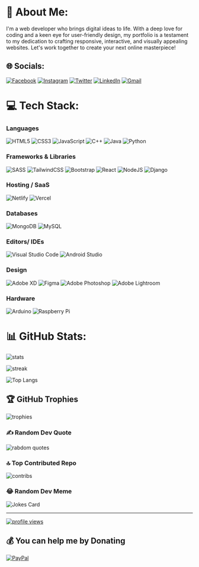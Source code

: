# 💫 About Me:

I'm a web developer who brings digital ideas to life. With a deep love for coding and a keen eye for user-friendly design, my portfolio is a testament to my dedication to crafting responsive, interactive, and visually appealing websites. Let's work together to create your next online masterpiece!

## 🌐 Socials:

[![Facebook](https://img.shields.io/badge/Facebook-%231877F2.svg?logo=Facebook&logoColor=white)](https://facebook.com/mhadee04) [![Instagram](https://img.shields.io/badge/Instagram-%23E4405F.svg?logo=Instagram&logoColor=white)](https://instagram.com/mhadee04) [![Twitter](https://img.shields.io/badge/Twitter-%231DA1F2.svg?logo=Twitter&logoColor=white)](https://twitter.com/mhadee04) [![LinkedIn](https://img.shields.io/badge/LinkedIn-%230077B5.svg?logo=linkedin&logoColor=white)](https://linkedin.com/in/mhadee04) [![Gmail](https://img.shields.io/badge/Gmail-D14836?style=for-the-badge&logo=gmail&logoColor=white)](mailto:muhammadhadiali485@gmail.com)

# 💻 Tech Stack:
### Languages

![HTML5](https://img.shields.io/badge/html5-%23E34F26.svg?style=plastic&logo=html5&logoColor=white) ![CSS3](https://img.shields.io/badge/css3-%231572B6.svg?style=plastic&logo=css3&logoColor=white) ![JavaScript](https://img.shields.io/badge/javascript-%23323330.svg?style=plastic&logo=javascript&logoColor=%23F7DF1E) ![C++](https://img.shields.io/badge/c++-%2300599C.svg?style=plastic&logo=c%2B%2B&logoColor=white) ![Java](https://img.shields.io/badge/java-%23ED8B00.svg?style=plastic&logo=java&logoColor=white) ![Python](https://img.shields.io/badge/python-3670A0?style=plastic&logo=python&logoColor=ffdd54)

### Frameworks & Libraries

![SASS](https://img.shields.io/badge/SASS-hotpink.svg?style=plastic&logo=SASS&logoColor=white) ![TailwindCSS](https://img.shields.io/badge/tailwindcss-%2338B2AC.svg?style=plastic&logo=tailwind-css&logoColor=white) ![Bootstrap](https://img.shields.io/badge/-bootstrap%23563D7C.svg?style=plastic&logo=bootstrap&logoColor=white)  ![React](https://img.shields.io/badge/react-%2320232a.svg?style=plastic&logo=react&logoColor=%2361DAFB) ![NodeJS](https://img.shields.io/badge/node.js-%6DA55F.svg?style=plastic&logo=node.js&logoColor=white) ![Django](https://img.shields.io/badge/django-%23092E20.svg?style=plastic&logo=django&logoColor=white) 

### Hosting / SaaS

![Netlify](https://img.shields.io/badge/netlify-%23000000.svg?style=plastic&logo=netlify&logoColor=#00C7B7) ![Vercel](https://img.shields.io/badge/vercel-%23000000.svg?style=plastic&logo=vercel&logoColor=white)

### Databases

![MongoDB](https://img.shields.io/badge/MongoDB-%234ea94b.svg?style=plastic&logo=mongodb&logoColor=white) ![MySQL](https://img.shields.io/badge/mysql-%2300f.svg?style=plastic&logo=mysql&logoColor=white) 

### Editors/ IDEs

![Visual Studio Code](https://img.shields.io/badge/Visual%20Studio%20Code-0078d7.svg?style=for-the-badge&logo=visual-studio-code&logoColor=white) ![Android Studio](https://img.shields.io/badge/Android%20Studio-3DDC84.svg?style=for-the-badge&logo=android-studio&logoColor=white)

### Design

![Adobe XD](https://img.shields.io/badge/Adobe%20XD-470137?style=plastic&logo=Adobe%20XD&logoColor=#FF61F6) ![Figma](https://img.shields.io/badge/figma-%23F24E1E.svg?style=plastic&logo=figma&logoColor=white) ![Adobe Photoshop](https://img.shields.io/badge/adobephotoshop-%2331A8FF.svg?style=plastic&logo=adobephotoshop&logoColor=white) ![Adobe Lightroom](https://img.shields.io/badge/Adobe%20Lightroom-31A8FF.svg?style=plastic&logo=Adobe%20Lightroom&logoColor=white) 

### Hardware

![Arduino](https://img.shields.io/badge/-Arduino-00979D?style=plastic&logo=Arduino&logoColor=white) ![Raspberry Pi](https://img.shields.io/badge/-RaspberryPi-C51A4A?style=plastic&logo=Raspberry-Pi&logoColor=white)

# 📊 GitHub Stats:

![stats](https://github-readme-stats.vercel.app/api?username=mhadee04&layout=compact&theme=tokyonight&hide_border=false&include_all_commits=true&count_private=true&layout=compact)<br/>

![streak](https://github-readme-streak-stats.herokuapp.com/?user=mhadee04&theme=dark&hide_border=false)<br/>

![Top Langs](https://github-readme-stats.vercel.app/api/top-langs/?username=mhadee04&layout=compact&theme=tokyonight)



## 🏆 GitHub Trophies

![trophies](https://github-profile-trophy.vercel.app/?username=mhadee04&theme=tokyonight&no-frame=false&no-bg=true&margin-w=4)

### ✍️ Random Dev Quote

![rabdom quotes](https://quotes-github-readme.vercel.app/api?type=horizontal&theme=tokyonight)

### 🔝 Top Contributed Repo

![contribs](https://github-contributor-stats.vercel.app/api?username=mhadee04&limit=5&theme=tokyonight&combine_all_yearly_contributions=true)

### 😂 Random Dev Meme

![Jokes Card](https://readme-jokes.vercel.app/api)

---

[![profile views](https://visitcount.itsvg.in/api?id=mhadee04&icon=5&color=0)](https://visitcount.itsvg.in)

## 💰 You can help me by Donating

[![PayPal](https://img.shields.io/badge/PayPal-00457C?style=for-the-badge&logo=paypal&logoColor=white)](https://paypal.me/mhadee04)

